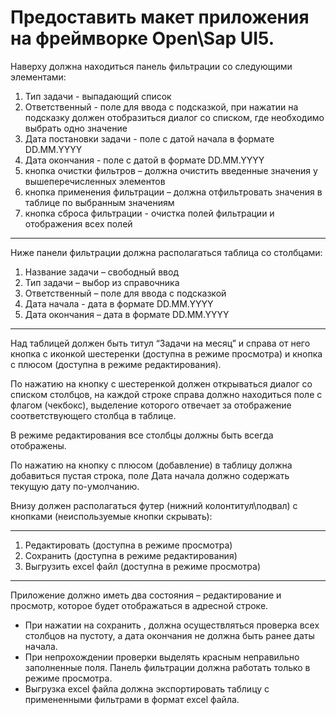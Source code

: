 # Предоставить макет приложения на фреймворке Open\Sap UI5.

Наверху должна находиться панель фильтрации со следующими элементами:

1. Тип задачи - выпадающий список
0. Ответственный - поле для ввода с подсказкой, при нажатии на подсказку должен отобразиться диалог со списком, где необходимо выбрать одно значение
0. Дата постановки задачи - поле с датой начала в формате DD.MM.YYYY 
0. Дата окончания - поле с датой в формате DD.MM.YYYY
0. кнопка очистки фильтров – должна очистить введенные значения у вышеперечисленных элементов
0. кнопка применения фильтрации – должна отфильтровать значения в таблице по выбранным значениям
0. кнопка сброса фильтрации - очистка полей фильтрации и отображения всех полей
---

Ниже панели фильтрации должна располагаться таблица со столбцами:

1. Название задачи – свободный ввод
0. Тип задачи – выбор из справочника
0. Ответственный – поле для ввода с подсказкой
0. Дата начала -  дата в формате DD.MM.YYYY
0. Дата окончания – дата в формате DD.MM.YYYY
---

Над таблицей должен быть титул “Задачи на месяц” и справа от него кнопка с иконкой шестеренки (доступна в режиме просмотра) и кнопка с плюсом (доступна в режиме редактирования).

По нажатию на кнопку с шестеренкой должен открываться диалог со списком столбцов, на каждой строке справа должно находиться поле с флагом (чекбокс), выделение которого отвечает за отображение соответствующего столбца в таблице. 

В режиме редактирования все столбцы должны быть всегда отображены.

По нажатию на кнопку с плюсом (добавление) в таблицу должна добавиться пустая строка, поле Дата начала должно содержать текущую дату по-умолчанию.

Внизу должен располагаться футер (нижний колонтитул\подвал) с кнопками (неиспользуемые кнопки скрывать):

---
1. Редактировать (доступна в режиме просмотра)
0. Сохранить (доступна в режиме редактирования)
0. Выгрузить excel файл (доступна в режиме просмотра)
---
Приложение должно иметь два состояния – редактирование и просмотр, которое будет отображаться в адресной строке. 
- При нажатии на сохранить , должна осуществляться проверка всех столбцов на пустоту, а дата окончания не должна быть ранее даты начала.
- При непрохождении проверки выделять красным неправильно заполненные поля. 
Панель фильтрации должна работать только в режиме просмотра. 
- Выгрузка excel файла должна экспортировать таблицу c примененными фильтрами в формат excel файла.